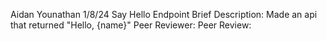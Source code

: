 Aidan Younathan
1/8/24
Say Hello Endpoint
Brief Description: Made an api that returned "Hello, {name}"
Peer Reviewer: 
Peer Review: